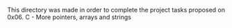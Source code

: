This directory was made in order to complete the project tasks proposed on 0x06. C - More pointers, arrays and strings
